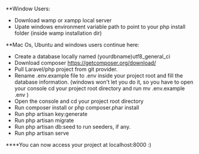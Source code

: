**Window Users:

- Download wamp or xampp local server
- Upate windows environment variable path to point to your php install folder (inside wamp installation dir)

**Mac Os, Ubuntu and windows users continue here:

- Create a database locally named (yourdbname)utf8_general_ci
- Download composer https://getcomposer.org/download/
- Pull Laravel/php project from git provider.
- Rename .env.example file to .env inside your project root and fill the database information. (windows won't let you do it, so you have to open your console cd your project root directory and run mv .env.example .env )
- Open the console and cd your project root directory
- Run composer install or php composer.phar install
- Run php artisan key:generate
- Run php artisan migrate
- Run php artisan db:seed to run seeders, if any.
- Run php artisan serve


****You can now access your project at localhost:8000 :)

